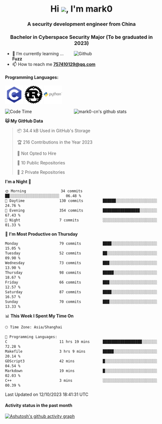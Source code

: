 <h1 align="center">Hi <img src="https://raw.githubusercontent.com/iampavangandhi/iampavangandhi/master/gifs/Hi.gif" width="30px">, I'm mark0</h1>

<h3 align="center">A security development engineer from China</h3>
<h3 align="center">Bachelor in Cyberspace Security Major (To be graduated in 2023)</h3>

<img width="55%" align="right" alt="Github" src="https://raw.githubusercontent.com/onimur/.github/master/.resources/git-header.svg" />

<!-- - 🔭 I’m currently working on **vKarma Webapp** -->
<!-- - 💬 Ask me about ... **Web Develpoment** -->
<!-- - 😄 Employement ... **Open for intern opportunities** -->
<!-- - ⚡ Fun fact ... **Anime**❤ -->
- 🌱 I’m currently learning ... **Fuzz**
- 📫 How to reach me **757410129@qq.com**
<!-- - 📨 Or reach me **757410129@qq.com** -->

<h4>Programming Languages: </h4>
<p align="left">
 <img style="margin: auto;" src="https://raw.githubusercontent.com/sachinverma53121/sachinverma53121/master/icons/c.png" alt=c width="60" height="60"/>
 <img style="margin: auto;" src="https://raw.githubusercontent.com/mark0-cn/blog_img/master/img/202309031232124.png" alt=cplusplus width="60" height="60"/>
 <img style="margin: auto;" src="https://raw.githubusercontent.com/sachinverma53121/sachinverma53121/master/icons/python.png" alt=python width="60" height="60"/>
</p>


<img width="55%" align="right" alt="mark0-cn's github stats" src="https://github-readme-stats.vercel.app/api?username=mark0-cn&show_icons=true&hide_border=true" />

<!--START_SECTION:waka-->
![Code Time](http://img.shields.io/badge/Code%20Time-1%2C314%20hrs%2038%20mins-blue)

**🐱 My GitHub Data** 

> 📦 34.4 kB Used in GitHub's Storage 
 > 
> 🏆 216 Contributions in the Year 2023
 > 
> 🚫 Not Opted to Hire
 > 
> 📜 10 Public Repositories 
 > 
> 🔑 2 Private Repositories 
 > 
**I'm a Night 🦉** 

```text
🌞 Morning                34 commits          ██░░░░░░░░░░░░░░░░░░░░░░░   06.48 % 
🌆 Daytime                130 commits         ██████░░░░░░░░░░░░░░░░░░░   24.76 % 
🌃 Evening                354 commits         █████████████████░░░░░░░░   67.43 % 
🌙 Night                  7 commits           ░░░░░░░░░░░░░░░░░░░░░░░░░   01.33 % 
```
📅 **I'm Most Productive on Thursday** 

```text
Monday                   79 commits          ████░░░░░░░░░░░░░░░░░░░░░   15.05 % 
Tuesday                  52 commits          ██░░░░░░░░░░░░░░░░░░░░░░░   09.90 % 
Wednesday                73 commits          ███░░░░░░░░░░░░░░░░░░░░░░   13.90 % 
Thursday                 98 commits          █████░░░░░░░░░░░░░░░░░░░░   18.67 % 
Friday                   66 commits          ███░░░░░░░░░░░░░░░░░░░░░░   12.57 % 
Saturday                 87 commits          ████░░░░░░░░░░░░░░░░░░░░░   16.57 % 
Sunday                   70 commits          ███░░░░░░░░░░░░░░░░░░░░░░   13.33 % 
```


📊 **This Week I Spent My Time On** 

```text
🕑︎ Time Zone: Asia/Shanghai

💬 Programming Languages: 
C                        11 hrs 19 mins      ██████████████████░░░░░░░   72.28 % 
Makefile                 3 hrs 9 mins        █████░░░░░░░░░░░░░░░░░░░░   20.14 % 
GDScript3                42 mins             █░░░░░░░░░░░░░░░░░░░░░░░░   04.54 % 
Markdown                 19 mins             █░░░░░░░░░░░░░░░░░░░░░░░░   02.03 % 
C++                      3 mins              ░░░░░░░░░░░░░░░░░░░░░░░░░   00.39 % 
```


 Last Updated on 12/10/2023 18:41:31 UTC
<!--END_SECTION:waka-->

<h4>Activity status in the past month</h4>

[![Ashutosh's github activity graph](https://github-readme-activity-graph.vercel.app/graph?username=mark0-cn&theme=dracula)](https://github.com/ashutosh00710/github-readme-activity-graph)

<!--
**mark0-cn/mark0-cn** is a ✨ _special_ ✨ repository because its `README.md` (this file) appears on your GitHub profile.

Here are some ideas to get you started:

- 🔭 I’m currently working on ...
- 🌱 I’m currently learning ...
- 👯 I’m looking to collaborate on ...
- 🤔 I’m looking for help with ...
- 💬 Ask me about ...
- 📫 How to reach me: ...
- 😄 Pronouns: ...
- ⚡ Fun fact: ...
-->
